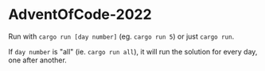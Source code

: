 # AdventOfCode-2022

Run with `cargo run [day number]` (eg. `cargo run 5`) or just `cargo run`.

If `day number` is "all" (ie. `cargo run all`), it will run the solution for every day, one after another.

